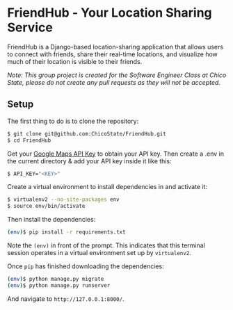 # FriendHub - Your Location Sharing Service

FriendHub is a Django-based location-sharing application that allows users to connect with friends, share their real-time locations, and visualize how much of their location is visible to their friends. 

<i>Note: This group project is created for the Software Engineer Class at Chico State, please do not create any pull requests as they will not be accepted.</i>

## Setup

The first thing to do is to clone the repository:

```sh
$ git clone git@github.com:ChicoState/FriendHub.git
$ cd FriendHub
```
Get your [Google Maps API Key](https://console.cloud.google.com/) to obtain your API key.
Then create a .env in the current directory & add your API key inside it like this:
```sh
$ API_KEY="<KEY>"
```

Create a virtual environment to install dependencies in and activate it:

```sh
$ virtualenv2 --no-site-packages env
$ source env/bin/activate
```

Then install the dependencies:

```sh
(env)$ pip install -r requirements.txt
```
Note the `(env)` in front of the prompt. This indicates that this terminal
session operates in a virtual environment set up by `virtualenv2`.

Once `pip` has finished downloading the dependencies:
```sh
(env)$ python manage.py migrate
(env)$ python manage.py runserver
```
And navigate to `http://127.0.0.1:8000/`.

